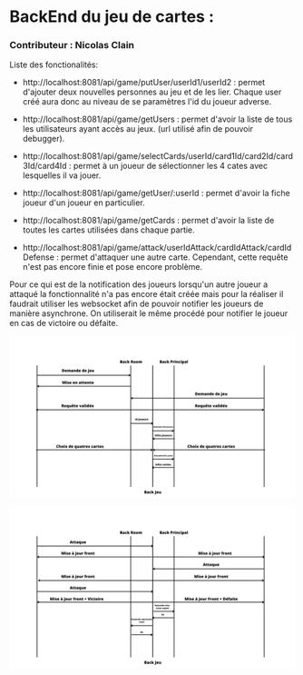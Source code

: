 # BackEnd du jeu de cartes :

### Contributeur : Nicolas Clain

Liste des fonctionalités:
- http://localhost:8081/api/game/putUser/userId1/userId2 : permet d'ajouter deux nouvelles personnes au jeu et de les lier. Chaque user créé aura donc au niveau de se paramètres l'id du joueur adverse.

- http://localhost:8081/api/game/getUsers : permet d'avoir la liste de tous les utilisateurs ayant accès au jeux. (url utilisé afin de pouvoir debugger).

- http://localhost:8081/api/game/selectCards/userId/card1Id/card2Id/card3Id/card4Id : permet à un joueur de sélectionner les 4 cates avec lesquelles il va jouer.

- http://localhost:8081/api/game/getUser/:userId : permet d'avoir la fiche joueur d'un joueur en particulier.

- http://localhost:8081/api/game/getCards : permet d'avoir la liste de toutes les cartes utilisées dans chaque partie. 

- http://localhost:8081/api/game/attack/userIdAttack/cardIdAttack/cardIdDefense : permet d'attaquer une autre carte. Cependant, cette requête n'est pas encore finie et pose encore problème. 

Pour ce qui est de la notification des joueurs lorsqu'un autre joueur a attaqué la fonctionnalité n'a pas encore était créée mais pour la réaliser il faudrait utiliser les websocket afin de pouvoir notifier les joueurs de manière asynchrone. On utiliserait le même procédé pour notifier le joueur en cas de victoire ou défaite.


![schema1](1.png)

![schema2](2.png)